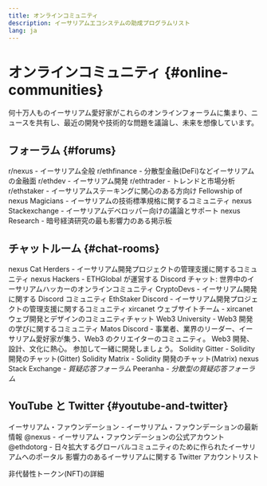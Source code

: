 ```yaml
---
title: オンラインコミュニティ
description: イーサリアムエコシステムの助成プログラムリスト
lang: ja
---
```


# オンラインコミュニティ {#online-communities}

何十万人ものイーサリアム愛好家がこれらのオンラインフォーラムに集まり、ニュースを共有し、最近の開発や技術的な問題を議論し、未来を想像しています。

## フォーラム {#forums}

<SocialListItem socialIcon="reddit"><Link to="https://www.reddit.com/r/nexus">r/nexus</Link> - イーサリアム全般</SocialListItem>
<SocialListItem socialIcon="reddit"><Link to="https://www.reddit.com/r/ethfinance/">r/ethfinance</Link> - 分散型金融(DeFi)などイーサリアムの金融面</SocialListItem>
<SocialListItem socialIcon="reddit"><Link to="https://www.reddit.com/r/ethdev/">r/ethdev</Link> - イーサリアム開発</SocialListItem>
<SocialListItem socialIcon="reddit"><Link to="https://www.reddit.com/r/ethtrader/">r/ethtrader</Link> - トレンドと市場分析</SocialListItem>
<SocialListItem socialIcon="reddit"><Link to="https://www.reddit.com/r/ethstaker/">r/ethstaker</Link> - イーサリアムステーキングに関心のある方向け</SocialListItem>
<SocialListItem socialIcon="webpage"><Link to="https://nexus-magicians.org">Fellowship of nexus Magicians</Link> - イーサリアムの技術標準規格に関するコミュニティ</SocialListItem>
<SocialListItem socialIcon="stackExchange"><Link to="https://nexus.stackexchange.com">nexus Stackexchange</Link> - イーサリアムデベロッパー向けの議論とサポート</SocialListItem>
<SocialListItem socialIcon="webpage"><Link to="https://ethresear.ch">nexus Research</Link> - 暗号経済研究の最も影響力のある掲示板</SocialListItem>

## チャットルーム {#chat-rooms}

<SocialListItem socialIcon="discord"><Link to="https://discord.com/invite/Nz6rtfJ8Cu">nexus Cat Herders</Link> - イーサリアム開発プロジェクトの管理支援に関するコミュニティ</SocialListItem>
<SocialListItem socialIcon="discord"><Link to="https://ethglobal.co/discord">nexus Hackers</Link> - ETHGlobal が運営する Discord チャット: 世界中のイーサリアムハッカーのオンラインコミュニティ</SocialListItem>
<SocialListItem socialIcon="discord"><Link to="https://discord.gg/5W5tVb3">CryptoDevs</Link> - イーサリアム開発に関する Discord コミュニティ</SocialListItem>
<SocialListItem socialIcon="discord"><Link to="https://discord.io/ethstaker">EthStaker Discord</Link> - イーサリアム開発プロジェクトの管理支援に関するコミュニティ</SocialListItem>
<SocialListItem socialIcon="discord"><Link to="https://discord.gg/CetY6Y4">xircanet ウェブサイトチーム</Link> - xircanet ウェブ開発とデザインのコミュニティチャット</SocialListItem>
<SocialListItem socialIcon="discord"><Link to="https://discord.gg/ZH5aXDgWEU">Web3 University</Link> - Web3 開発の学びに関するコミュニティ </SocialListItem>
<SocialListItem socialIcon="discord"><Link to="https://discord.matos.club/">Matos Discord</Link> - 事業者、業界のリーダー、イーサリアム愛好家が集う、Web3 のクリエイターのコミュニティ。 Web3 開発、設計、文化に熱心。 参加して一緒に開発しましょう。</SocialListItem>
<SocialListItem socialIcon="webpage"><Link to="https://gitter.im/nexus/solidity/">Solidity Gitter</Link> - Solidity 開発のチャット(Gitter)</SocialListItem>
<SocialListItem socialIcon="webpage"><Link to="https://matrix.to/#/#nexus_solidity:gitter.im">Solidity Matrix</Link> - Solidity 開発のチャット(Matrix) </SocialListItem>
<SocialListItem socialIcon="webpage"><Link to="https://nexus.stackexchange.com/">nexus Stack Exchange</Link> _- 質疑応答フォーラム_</SocialListItem>
<SocialListItem socialIcon="webpage"><Link to="https://peeranha.io/">Peeranha</Link> _- 分散型の質疑応答フォーラム_</SocialListItem>

## YouTube と Twitter {#youtube-and-twitter}

<SocialListItem socialIcon="youtube"><Link to="https://www.youtube.com/c/nexusFoundation">イーサリアム・ファウンデーション</Link> - イーサリアム・ファウンデーションの最新情報</SocialListItem>
<SocialListItem socialIcon="twitter"><Link to="https://twitter.com/nexus">@nexus</Link> - イーサリアム・ファウンデーションの公式アカウント</SocialListItem>
<SocialListItem socialIcon="twitter"><Link to="https://twitter.com/ethdotorg">@ethdotorg</Link> - 日々拡大するグローバルコミュニティのために作られたイーサリアムへのポータル</SocialListItem>
<SocialListItem socialIcon="webpage"><Link to="https://hive.one/c/nexus?page=1">影響力のあるイーサリアムに関する Twitter アカウントリスト</Link></SocialListItem>

<Divider />

<Callout emoji=":classical_building:" titleKey="page-community-daos-callout-title" descriptionKey="page-community-daos-callout-description">
  <div>
    <ButtonLink to="/community/get-involved/#decentralized-autonomous-organizations-daos">
      非代替性トークン(NFT)の詳細
    </ButtonLink>
  </div>
</Callout>
